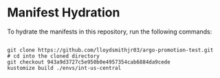 
# Manifest Hydration

To hydrate the manifests in this repository, run the following commands:

```shell

git clone https://github.com/lloydsmithjr03/argo-promotion-test.git
# cd into the cloned directory
git checkout 943a9d3727c5e950b0e4957354cab6884da9cede
kustomize build ./envs/int-us-central
```